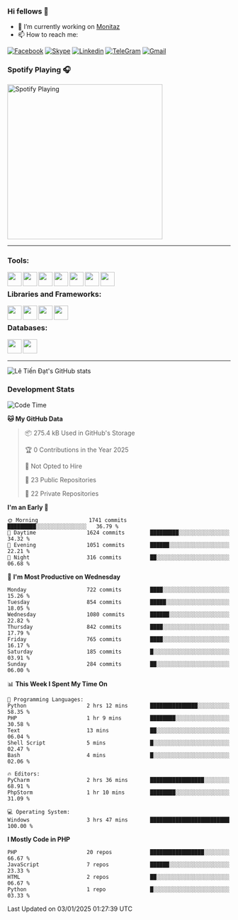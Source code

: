 ### Hi fellows 👋
- 🔭 I’m currently working on [Monitaz](https://monitaz.com/)
- 📫 How to reach me:

[![Facebook](https://img.shields.io/badge/Facebook-0000FF?logo=facebook&logoColor=white)](https://www.facebook.com/le.dat155)
[![Skype](https://img.shields.io/badge/Skype-blue?logo=skype&logoColor=white)](https://join.skype.com/invite/lr2sd8ZndbWr)
[![Linkedin](https://img.shields.io/badge/LinkedIn-0A66C2?logo=linkedin)](https://www.linkedin.com/in/ti%E1%BA%BFn-%C4%91%E1%BA%A1t-l%C3%AA-ba267a232/)
[![TeleGram](https://img.shields.io/badge/telegram-EF0EFF?logo=telegram)](https://t.me/subibi1505)
[![Gmail](https://img.shields.io/badge/Gmail-green?logo=gmail)](mailto:tiendat15599.dev@gmail.com)

### Spotify Playing 🎧
[<img src="https://tiendat-spotify.vercel.app/api/spotify" alt="Spotify Playing" width="350" />](https://open.spotify.com/user/21wi7t5t4zyugx5mgetrdo7xa)

---

### Tools:
<img align='left' height="32" width="32" src="https://upload.wikimedia.org/wikipedia/commons/thumb/c/c9/PhpStorm_Icon.svg/2048px-PhpStorm_Icon.svg.png">
<img align='left' height="32" width="32" src="https://upload.wikimedia.org/wikipedia/commons/thumb/1/1d/PyCharm_Icon.svg/1200px-PyCharm_Icon.svg.png">
<img align='left' height="32" width="32" src="https://cdn2.iconfinder.com/data/icons/pack1-baco-flurry-icons-style/512/XAMPP.png">
<img align='left' height="32" width="32" src="https://www.docker.com/wp-content/uploads/2022/03/vertical-logo-monochromatic.png">
<img align='left' height="32" width="32" src="https://www.mamp.info/images/icons/mamp-pro.png">
<img align='left' height="32" width="32" src="https://www.puttygen.com/wp-content/uploads/2019/05/Termius.png">
<img align='left' height="32" width="32" src="https://1475031.s21i.faiusr.com/4/1/ABUIABAEGAAg3dWc8AUoq7a8hAIwgAg4gAg.png">
<br>

### Libraries and Frameworks:
<img align='left' height="32" width="32" src="https://i0.wp.com/phocode.com/wp-content/uploads/2019/11/scrapyLogo.png?fit=300%2C300&ssl=1&w=640">
<img align='left' height="32" width="32" src="https://upload.wikimedia.org/wikipedia/commons/thumb/9/9a/Laravel.svg/985px-Laravel.svg.png">
<img align='left' height="32" width="32" src="https://cdn.worldvectorlogo.com/logos/codeigniter.svg">
<img align='left' height="32" width="32" src="https://upload.wikimedia.org/wikipedia/commons/thumb/e/ea/Zend-framework.svg/2560px-Zend-framework.svg.png">
<br>

### Databases:
<img align='left' height="32" width="32" src="https://download.logo.wine/logo/MySQL/MySQL-Logo.wine.png">
<img align='left' height="32" width="32" src="https://seeklogo.com/images/E/elasticsearch-logo-C75C4578EC-seeklogo.com.png">

<br>
<br>

---
![Lê Tiến Đạt's GitHub stats](https://github-readme-stats.vercel.app/api?username=tiendat15599&show_icons=true&count_private=true&theme=tokyonight)
### Development Stats


<!--START_SECTION:waka-->
![Code Time](http://img.shields.io/badge/Code%20Time-2%2C198%20hrs%206%20mins-blue)

**🐱 My GitHub Data** 

> 📦 275.4 kB Used in GitHub's Storage 
 > 
> 🏆 0 Contributions in the Year 2025
 > 
> 🚫 Not Opted to Hire
 > 
> 📜 23 Public Repositories 
 > 
> 🔑 22 Private Repositories 
 > 
**I'm an Early 🐤** 

```text
🌞 Morning                1741 commits        █████████░░░░░░░░░░░░░░░░   36.79 % 
🌆 Daytime                1624 commits        █████████░░░░░░░░░░░░░░░░   34.32 % 
🌃 Evening                1051 commits        ██████░░░░░░░░░░░░░░░░░░░   22.21 % 
🌙 Night                  316 commits         ██░░░░░░░░░░░░░░░░░░░░░░░   06.68 % 
```
📅 **I'm Most Productive on Wednesday** 

```text
Monday                   722 commits         ████░░░░░░░░░░░░░░░░░░░░░   15.26 % 
Tuesday                  854 commits         █████░░░░░░░░░░░░░░░░░░░░   18.05 % 
Wednesday                1080 commits        ██████░░░░░░░░░░░░░░░░░░░   22.82 % 
Thursday                 842 commits         ████░░░░░░░░░░░░░░░░░░░░░   17.79 % 
Friday                   765 commits         ████░░░░░░░░░░░░░░░░░░░░░   16.17 % 
Saturday                 185 commits         █░░░░░░░░░░░░░░░░░░░░░░░░   03.91 % 
Sunday                   284 commits         ██░░░░░░░░░░░░░░░░░░░░░░░   06.00 % 
```


📊 **This Week I Spent My Time On** 

```text
💬 Programming Languages: 
Python                   2 hrs 12 mins       ███████████████░░░░░░░░░░   58.35 % 
PHP                      1 hr 9 mins         ████████░░░░░░░░░░░░░░░░░   30.58 % 
Text                     13 mins             ██░░░░░░░░░░░░░░░░░░░░░░░   06.04 % 
Shell Script             5 mins              █░░░░░░░░░░░░░░░░░░░░░░░░   02.47 % 
Bash                     4 mins              █░░░░░░░░░░░░░░░░░░░░░░░░   02.06 % 

🔥 Editors: 
PyCharm                  2 hrs 36 mins       █████████████████░░░░░░░░   68.91 % 
PhpStorm                 1 hr 10 mins        ████████░░░░░░░░░░░░░░░░░   31.09 % 

💻 Operating System: 
Windows                  3 hrs 47 mins       █████████████████████████   100.00 % 
```

**I Mostly Code in PHP** 

```text
PHP                      20 repos            █████████████████░░░░░░░░   66.67 % 
JavaScript               7 repos             ██████░░░░░░░░░░░░░░░░░░░   23.33 % 
HTML                     2 repos             ██░░░░░░░░░░░░░░░░░░░░░░░   06.67 % 
Python                   1 repo              █░░░░░░░░░░░░░░░░░░░░░░░░   03.33 % 
```




 Last Updated on 03/01/2025 01:27:39 UTC
<!--END_SECTION:waka-->
